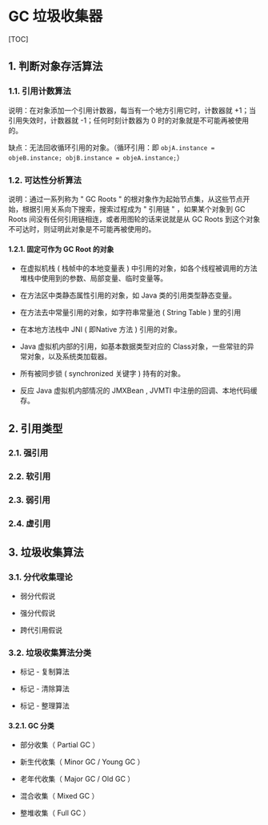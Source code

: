 # GC 垃圾收集器

[TOC]

## 1. 判断对象存活算法

### 1.1. 引用计数算法

说明：在对象添加一个引用计数器，每当有一个地方引用它时，计数器就 +1；当引用失效时，计数器就 -1；任何时刻计数器为 0 时的对象就是不可能再被使用的。

缺点：无法回收循环引用的对象。（循环引用：即 `objA.instance = objeB.instance; objB.instance = objeA.instance;`） 

### 1.2. 可达性分析算法

说明：通过一系列称为 " GC Roots " 的根对象作为起始节点集，从这些节点开始，根据引用关系向下搜索，搜索过程成为 " 引用链 " ，如果某个对象到 GC Roots 间没有任何引用链相连，或者用图轮的话来说就是从 GC Roots 到这个对象不可达时，则证明此对象是不可能再被使用的。

#### 1.2.1. 固定可作为 GC Root 的对象

- 在虚拟机栈 ( 栈帧中的本地变量表 ) 中引用的对象，如各个线程被调用的方法堆栈中使用到的参数、局部变量、临时变量等。

- 在方法区中类静态属性引用的对象，如 Java 类的引用类型静态变量。

- 在方法去中常量引用的对象，如字符串常量池 ( String Table ) 里的引用

- 在本地方法栈中 JNI ( 即Native 方法 ) 引用的对象。

- Java 虚拟机内部的引用，如基本数据类型对应的 Class对象，一些常驻的异常对象，以及系统类加载器。

- 所有被同步锁 ( synchronized 关键字 ) 持有的对象。

- 反应 Java 虚拟机内部情况的 JMXBean , JVMTI 中注册的回调、本地代码缓存。

## 2. 引用类型

### 2.1. 强引用

### 2.2. 软引用

### 2.3. 弱引用

### 2.4. 虚引用

## 3. 垃圾收集算法

### 3.1. 分代收集理论

- 弱分代假说

- 强分代假说

- 跨代引用假说

### 3.2. 垃圾收集算法分类

- 标记 - 复制算法

- 标记 - 清除算法

- 标记 - 整理算法

#### 3.2.1. GC 分类

- 部分收集（ Partial GC ）

- 新生代收集（ Minor GC / Young GC ）

- 老年代收集（ Major GC / Old GC ）

- 混合收集（ Mixed GC ）

- 整堆收集（ Full GC ）
